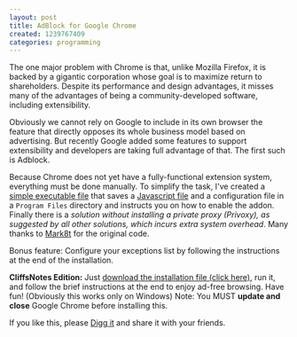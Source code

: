 ```yaml
---
layout: post
title: AdBlock for Google Chrome
created: 1239767409
categories: programming
---
```

The one major problem with Chrome is that, unlike Mozilla Firefox, it is backed by a gigantic corporation whose goal is to maximize return to shareholders. Despite its performance and design advantages, it misses many of the advantages of being a community-developed software, including extensibility.

Obviously we cannot rely on Google to include in its own browser the feature that directly opposes its whole business model based on advertising. But recently Google added some features to support extensibility and developers are taking full advantage of that. The first such is Adblock.

Because Chrome does not yet have a fully-functional extension system, everything must be done manually. To simplify the task, I've created a [simple executable file](/uploads/AdBlockforChrome.exe) that saves a [Javascript file](/uploads/adblock.js.txt) and a configuration file in a <code>Program Files</code> directory and instructs you on how to enable the addon. Finally there is a <em>solution without installing a private proxy (Privoxy), as suggested by all other solutions, which incurs extra system overhead</em>. Many thanks to [Mark8t](http://www.mark8t.com/2009/03/20/creating-google-chrome-extensions-beta-adblock-for-chrome/) for the original code.

Bonus feature: Configure your exceptions list by following the instructions at the end of the installation.

**CliffsNotes Edition:** Just [download the installation file (click here)](/uploads/AdBlockforChrome.exe), run it, and follow the brief instructions at the end to enjoy ad-free browsing. Have fun! (Obviously this works only on Windows) Note: You MUST <strong>update and close</strong> Google Chrome before installing this.

If you like this, please [Digg it](http://digg.com/software/AdBlock_for_Google_Chrome_5) and share it with your friends.
